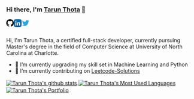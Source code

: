 ### Hi there, I'm [Tarun Thota](https://anuraghazra.github.io) 👋

<a href="https://github.com/tarunthota3">
  <img align="left" alt="Tarun Thota | Github" width="20px" src="https://raw.githubusercontent.com/tarunthota3/tarunthota3/5ace80601e6d3e5777bb9309c3349e9f0dd42c93/assets/github-logo.svg" />
</a>
<a href="https://www.linkedin.com/in/tarun-thota/">
  <img align="left" alt="Tarun Thota | LinkedIn" width="21px" src="https://raw.githubusercontent.com/tarunthota3/tarunthota3/5ace80601e6d3e5777bb9309c3349e9f0dd42c93/assets/linkedin.svg" />
</a>
<a href="https://twitter.com/tarunthota3">
  <img align="left" alt="Tarun Thota | Twitter" width="21px" src="https://raw.githubusercontent.com/tarunthota3/tarunthota3/5ace80601e6d3e5777bb9309c3349e9f0dd42c93/assets/twitter.svg" />
</a>
<br/>
<br/>

Hi, I'm Tarun Thota, a certified full-stack developer, currently pursuing Master's degree in the field of Computer Science at University of North Carolina at Charlotte.

- 🔭 I’m currently upgrading my skill set in Machine Learning and Python
- 🌱 I’m currently contributing on [Leetcode-Solutions](https://github.com/tarunthota3/leetcode-solutions)

<a href="https://github-readme-stats.vercel.app/api?username=tarunthota3&show_icons=true&theme=radical">
  <img align="center" src="https://github-readme-stats.vercel.app/api?username=tarunthota3&show_icons=true&theme=merko" alt="Tarun Thota's github stats" />
</a>

<a href="https://github-readme-stats.vercel.app/api/top-langs/?username=tarunthota3&layout=compact">
  <img align="center" src="https://github-readme-stats.vercel.app/api/top-langs/?username=tarunthota3&layout=compact" alt="Tarun Thota's Most Used Languages" />
</a>
<br/>
<a href="https://tarunthota3.github.io/">
  <img align="center" src="https://github-readme-stats.vercel.app/api/pin/?username=tarunthota3&repo=tarunthota3.github.io" alt="Tarun Thota's Portfolio" />
</a>
